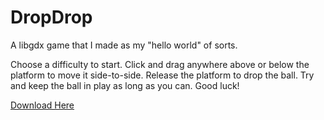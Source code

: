 DropDrop
========

A libgdx game that I made as my "hello world" of sorts. 

Choose a difficulty to start. Click and drag anywhere above or below the platform to move it side-to-side. Release the platform to drop the ball. Try and keep the ball in play as long as you can. Good luck!

[Download Here](https://dl.dropboxusercontent.com/u/56274205/DropDrop.jar)
